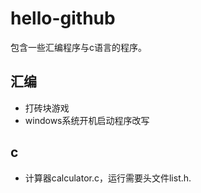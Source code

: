 # hello-github
包含一些汇编程序与c语言的程序。
## 汇编
- 打砖块游戏
- windows系统开机启动程序改写

## c
- 计算器calculator.c，运行需要头文件list.h.


